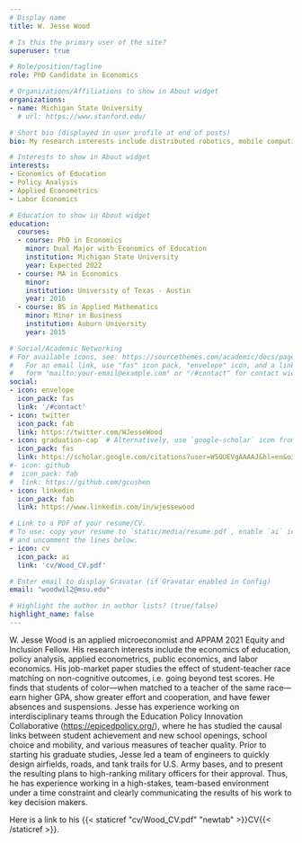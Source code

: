 ```yaml
---
# Display name
title: W. Jesse Wood

# Is this the primary user of the site?
superuser: true

# Role/position/tagline
role: PhD Candidate in Economics

# Organizations/Affiliations to show in About widget
organizations:
- name: Michigan State University
  # url: https://www.stanford.edu/

# Short bio (displayed in user profile at end of posts)
bio: My research interests include distributed robotics, mobile computing and programmable matter.

# Interests to show in About widget
interests:
- Economics of Education
- Policy Analysis
- Applied Econometrics
- Labor Economics

# Education to show in About widget
education:
  courses:
  - course: PhD in Economics
    minor: Dual Major with Economics of Education
    institution: Michigan State University
    year: Expected 2022
  - course: MA in Economics
    minor:
    institution: University of Texas - Austin
    year: 2016
  - course: BS in Applied Mathematics
    minor: Minor in Business
    institution: Auburn University
    year: 2015

# Social/Academic Networking
# For available icons, see: https://sourcethemes.com/academic/docs/page-builder/#icons
#   For an email link, use "fas" icon pack, "envelope" icon, and a link in the
#   form "mailto:your-email@example.com" or "/#contact" for contact widget.
social:
- icon: envelope
  icon_pack: fas
  link: '/#contact'
- icon: twitter
  icon_pack: fab
  link: https://twitter.com/WJesseWood
- icon: graduation-cap  # Alternatively, use `google-scholar` icon from `ai` icon pack
  icon_pack: fas
  link: https://scholar.google.com/citations?user=W5OUEVgAAAAJ&hl=en&oi=sra
#- icon: github
#  icon_pack: fab
#  link: https://github.com/gcushen
- icon: linkedin
  icon_pack: fab
  link: https://www.linkedin.com/in/wjessewood

# Link to a PDF of your resume/CV.
# To use: copy your resume to `static/media/resume.pdf`, enable `ai` icons in `params.toml`,
# and uncomment the lines below.
- icon: cv
  icon_pack: ai
  link: 'cv/Wood_CV.pdf'

# Enter email to display Gravatar (if Gravatar enabled in Config)
email: "woodwil2@msu.edu"

# Highlight the author in author lists? (true/false)
highlight_name: false
---
```


W. Jesse Wood is an applied microeconomist and APPAM 2021 Equity and Inclusion Fellow. His research interests include the economics of education, policy analysis, applied econometrics, public economics, and labor economics. His job-market paper studies the effect of student-teacher race matching on non-cognitive outcomes, i.e. going beyond test scores. He finds that students of color—when matched to a teacher of the same race—earn higher GPA, show greater effort and cooperation, and have fewer absences and suspensions. Jesse has experience working on interdisciplinary teams through the Education Policy Innovation Collaborative (https://epicedpolicy.org/), where he has studied the causal links between student achievement and new school openings, school choice and mobility, and various measures of teacher quality. Prior to starting his graduate studies, Jesse led a team of engineers to quickly design airfields, roads, and tank trails for U.S. Army bases, and to present the resulting plans to high-ranking military officers for their approval. Thus, he has experience working in a high-stakes, team-based environment under a time constraint and clearly communicating the results of his work to key decision makers.  

Here is a link to his {{< staticref "cv/Wood_CV.pdf" "newtab" >}}CV{{< /staticref >}}.
